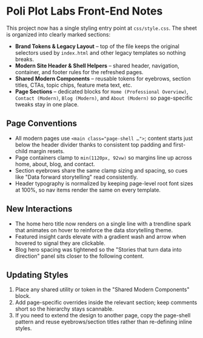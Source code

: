 ﻿# Poli Plot Labs Front-End Notes

This project now has a single styling entry point at `css/style.css`. The sheet is organized into clearly marked sections:

- **Brand Tokens & Legacy Layout** – top of the file keeps the original selectors used by `index.html` and other legacy templates so nothing breaks.
- **Modern Site Header & Shell Helpers** – shared header, navigation, container, and footer rules for the refreshed pages.
- **Shared Modern Components** – reusable tokens for eyebrows, section titles, CTAs, topic chips, feature meta text, etc.
- **Page Sections** – dedicated blocks for `Home (Professional Overview)`, `Contact (Modern)`, `Blog (Modern)`, and `About (Modern)` so page-specific tweaks stay in one place.

## Page Conventions

- All modern pages use `<main class="page-shell …">`; content starts just below the header divider thanks to consistent top padding and first-child margin resets.
- Page containers clamp to `min(1120px, 92vw)` so margins line up across home, about, blog, and contact.
- Section eyebrows share the same clamp sizing and spacing, so cues like "Data forward storytelling" read consistently.
- Header typography is normalized by keeping page-level root font sizes at 100%, so nav items render the same on every template.

## New Interactions

- The home hero title now renders on a single line with a trendline spark that animates on hover to reinforce the data storytelling theme.
- Featured insight cards elevate with a gradient wash and arrow when hovered to signal they are clickable.
- Blog hero spacing was tightened so the "Stories that turn data into direction" panel sits closer to the following content.

## Updating Styles

1. Place any shared utility or token in the "Shared Modern Components" block.
2. Add page-specific overrides inside the relevant section; keep comments short so the hierarchy stays scannable.
3. If you need to extend the design to another page, copy the page-shell pattern and reuse eyebrows/section titles rather than re-defining inline styles.
